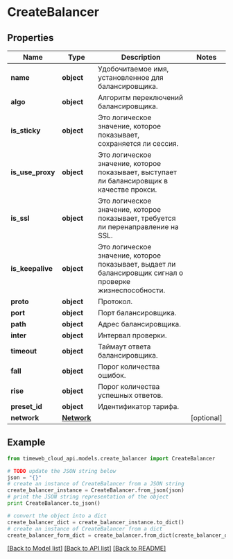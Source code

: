 # CreateBalancer


## Properties
Name | Type | Description | Notes
------------ | ------------- | ------------- | -------------
**name** | **object** | Удобочитаемое имя, установленное для балансировщика. | 
**algo** | **object** | Алгоритм переключений балансировщика. | 
**is_sticky** | **object** | Это логическое значение, которое показывает, сохраняется ли сессия. | 
**is_use_proxy** | **object** | Это логическое значение, которое показывает, выступает ли балансировщик в качестве прокси. | 
**is_ssl** | **object** | Это логическое значение, которое показывает, требуется ли перенаправление на SSL. | 
**is_keepalive** | **object** | Это логическое значение, которое показывает, выдает ли балансировщик сигнал о проверке жизнеспособности. | 
**proto** | **object** | Протокол. | 
**port** | **object** | Порт балансировщика. | 
**path** | **object** | Адрес балансировщика. | 
**inter** | **object** | Интервал проверки. | 
**timeout** | **object** | Таймаут ответа балансировщика. | 
**fall** | **object** | Порог количества ошибок. | 
**rise** | **object** | Порог количества успешных ответов. | 
**preset_id** | **object** | Идентификатор тарифа. | 
**network** | [**Network**](Network.md) |  | [optional] 

## Example

```python
from timeweb_cloud_api.models.create_balancer import CreateBalancer

# TODO update the JSON string below
json = "{}"
# create an instance of CreateBalancer from a JSON string
create_balancer_instance = CreateBalancer.from_json(json)
# print the JSON string representation of the object
print CreateBalancer.to_json()

# convert the object into a dict
create_balancer_dict = create_balancer_instance.to_dict()
# create an instance of CreateBalancer from a dict
create_balancer_form_dict = create_balancer.from_dict(create_balancer_dict)
```
[[Back to Model list]](../README.md#documentation-for-models) [[Back to API list]](../README.md#documentation-for-api-endpoints) [[Back to README]](../README.md)


